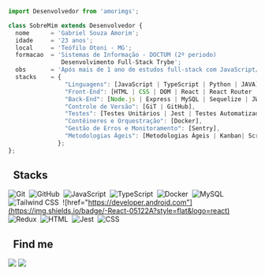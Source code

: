 ```js
import Desenvolvedor from 'amorimgs';

class SobreMim extends Desenvolvedor {
  nome      = 'Gabriel Souza Amorim';
  idade     = '23 anos';
  local     = 'Teófilo Otoni - MG';
  formacao  = 'Sistemas de Informação - DOCTUM (2º periodo)
               Desenvolvimento Full-Stack Trybe';
  obs       = 'Após mais de 1 ano de estudos full-stack com JavaScript/TypeScript como linguagem principal e diversos projetos realizados,                                      atualmente estou aprofundando no estudos de JAVA backend e segurança cibernética.'
  stacks    = {
                "Linguagens": [JavaScript | TypeScript | Python | JAVA],
                "Front-End": [HTML | CSS | DOM | React | React Router | Redux | Context API & Hooks | TailwindCSS | Bootstrap],
                "Back-End": [Node.js | Express | MySQL | Sequelize | JWT | GraphQL],
                "Controle de Versão": [GiT | GitHub],
                "Testes": [Testes Unitários | Jest | Testes Automatizados | Mocha | Chai | Sinon | RTL (React Testing Library) | PyTest],
                "Contêineres e Orquestração": [Docker],
                "Gestão de Erros e Monitoramento": [Sentry],
                "Metodologias Ágeis": [Metodologias Ágeis | Kanban| Scrum],
              };
};
```

## &nbsp; Stacks

![Git](https://img.shields.io/badge/-Git-05122A?style=flat&logo=git)&nbsp;
![GitHub](https://img.shields.io/badge/-GitHub-05122A?style=flat&logo=github)&nbsp;
![JavaScript](https://img.shields.io/badge/-JavaScript-05122A?style=flat&logo=javascript)&nbsp;
![TypeScript](https://img.shields.io/badge/-TypeScript-05122A?style=flat&logo=typescript)&nbsp;
![Docker](https://img.shields.io/badge/-Docker-05122A?style=flat&logo=docker)&nbsp;
![MySQL](https://img.shields.io/badge/-MySQL-05122A?style=flat&logo=mysql)&nbsp;
![Tailwind CSS](https://img.shields.io/badge/-TailwindCSS-05122A?style=flat&logo=tailwindcss)&nbsp;
![href="https://developer.android.com"](https://img.shields.io/badge/-React-05122A?style=flat&logo=react)&nbsp;
![Redux](https://img.shields.io/badge/-Redux-05122A?style=flat&logo=redux)&nbsp;
![HTML](https://img.shields.io/badge/-HTML-05122A?style=flat&logo=HTML5)&nbsp;
![Jest](https://img.shields.io/badge/-Jest-05122A?style=flat&logo=jest)&nbsp;
![CSS](https://img.shields.io/badge/-CSS-05122A?style=flat&logo=CSS3&logoColor=1572B6)&nbsp;

## &nbsp; Find me

<p align="left">
  <a href="mailto:ricksamann@gmail.com"  alt="Gmail">
  <img src="https://img.shields.io/badge/-Gmail-FF0000?style=flat-square&labelColor=FF0000&logo=gmail&logoColor=white&link=mailto:ricksamann@gmail.com" /></a>

  <a href="https://www.linkedin.com/in/amorimgs" target="_blank" alt="Linkedin">
  <img src="https://img.shields.io/badge/-Linkedin-0e76a8?style=flat-square&logo=Linkedin&logoColor=white&link= https://www.linkedin.com/in/gabriel-souza-amorim-09111b14b/" /></a>
</p>  
